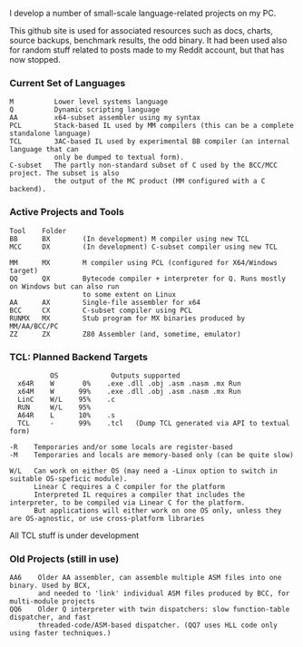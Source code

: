 I develop a number of small-scale language-related projects on my PC.

This github site is used for associated resources such as docs, charts, source backups, benchmark results, the odd binary. It had been used also for random stuff related to posts made to my Reddit account, but that has now stopped.

### Current Set of Languages
````
M          Lower level systems language
Q          Dynamic scripting language
AA         x64-subset assembler using my syntax
PCL        Stack-based IL used by MM compilers (this can be a complete standalone language)
TCL        3AC-based IL used by experimental BB compiler (an internal language that can
           only be dumped to textual form).
C-subset   The partly non-standard subset of C used by the BCC/MCC project. The subset is also
           the output of the MC product (MM configured with a C backend).
````

### Active Projects and Tools
````
Tool    Folder
BB      BX        (In development) M compiler using new TCL
MCC     DX        (In development) C-subset compiler using new TCL

MM      MX        M compiler using PCL (configured for X64/Windows target)
QQ      QX        Bytecode compiler + interpreter for Q. Runs mostly on Windows but can also run
                  to some extent on Linux
AA      AX        Single-file assembler for x64
BCC     CX        C-subset compiler using PCL
RUNMX   MX        Stub program for MX binaries produced by MM/AA/BCC/PC
ZZ      ZX        Z80 Assembler (and, sometime, emulator)
````

### TCL: Planned Backend Targets
````               
          OS             Outputs supported
  x64R    W       0%    .exe .dll .obj .asm .nasm .mx Run
  x64M    W      99%    .exe .dll .obj .asm .nasm .mx Run
  LinC    W/L    95%    .c
  RUN     W/L    95%
  A64R    L      10%    .s
  TCL     -      99%    .tcl   (Dump TCL generated via API to textual form)

-R    Temporaries and/or some locals are register-based
-M    Temporaries and locals are memory-based only (can be quite slow)

W/L   Can work on either OS (may need a -Linux option to switch in suitable OS-speficic module).
      Linear C requires a C compiler for the platform
      Interpreted IL requires a compiler that includes the interpreter, to be compiled via Linear C for the platform.
      But applications will either work on one OS only, unless they are OS-agnostic, or use cross-platform libraries
````

All TCL stuff is under development

### Old Projects (still in use)
````
AA6    Older AA assembler, can assemble multiple ASM files into one binary. Used by BCX,
       and needed to 'link' individual ASM files produced by BCC, for multi-module projects
QQ6    Older Q interpreter with twin dispatchers: slow function-table dispatcher, and fast
       threaded-code/ASM-based dispatcher. (QQ7 uses HLL code only using faster techniques.)
````


